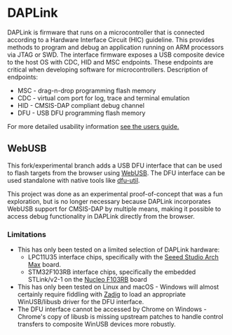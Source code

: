 # DAPLink
DAPLink is firmware that runs on a microcontroller that is connected according to a Hardware Interface Circuit (HIC) guideline. This provides methods to program and debug an application running on ARM processors via JTAG or SWD. The interface firmware exposes a USB composite device to the host OS with CDC, HID and MSC endpoints. These endpoints are critical when developing software for microcontrollers. Description of endpoints:
* MSC - drag-n-drop programming flash memory
* CDC - virtual com port for log, trace and terminal emulation
* HID - CMSIS-DAP compliant debug channel
* DFU - USB DFU programming flash memory

For more detailed usability information [see the users guide.](docs/USERS-GUIDE.md)

## WebUSB
This fork/experimental branch adds a USB DFU interface that can be used to flash targets from the browser using [WebUSB](https://wicg.github.io/webusb/). The DFU interface can be used standalone with native tools like [dfu-util](http://dfu-util.sourceforge.net/).

This project was done as an experimental proof-of-concept that was a fun exploration, but is no longer necessary because DAPLink incorporates WebUSB support for CMSIS-DAP by multiple means, making it possible to access debug functionality in DAPLink directly from the browser.

### Limitations
* This has only been tested on a limited selection of DAPLink hardware:
  * LPC11U35 interface chips, specifically with the [Seeed Studio Arch Max](https://www.seeedstudio.com/Arch-Max-v1.1-p-2632.html) board.
  * STM32F103RB interface chips, specifically the embedded STLink/v2-1 on the [Nucleo F103RB](http://www.st.com/en/evaluation-tools/nucleo-f103rb.html) board
* This has only been tested on Linux and macOS - Windows will almost certainly require fiddling with [Zadig](http://zadig.akeo.ie/) to load an appropriate WinUSB/libusb driver for the DFU interface.
* The DFU interface cannot be accessed by Chrome on Windows - Chrome's copy of libusb is missing upstream patches to handle control transfers to composite WinUSB devices more robustly.
